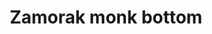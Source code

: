---
layout: item
title: Zamorak monk bottom
item-id: 1033
datatable: true
id: 1033
name: "Zamorak monk bottom"
monsters:
  - id: 527
    name: "Monk of Zamorak"
    combat_level: 22
    wiki_url: "https://oldschool.runescape.wiki/w/Monk_of_Zamorak#Level_22"
    drops:
      - quantity: "1"
        rarity: 0.05
    image: "https://oldschool.runescape.wiki/images/0/08/Monk_of_Zamorak_%28level_17%29.png?140e4"
  - id: 528
    name: "Monk of Zamorak"
    combat_level: 17
    wiki_url: "https://oldschool.runescape.wiki/w/Monk_of_Zamorak#Level_17"
    drops:
      - quantity: "1"
        rarity: 0.05
    image: "https://oldschool.runescape.wiki/images/0/08/Monk_of_Zamorak_%28level_17%29.png?140e4"
  - id: 529
    name: "Monk of Zamorak"
    combat_level: 45
    wiki_url: "https://oldschool.runescape.wiki/w/Monk_of_Zamorak#Level_45"
    drops:
      - quantity: "1"
        rarity: 0.05
    image: "https://oldschool.runescape.wiki/images/0/08/Monk_of_Zamorak_%28level_17%29.png?140e4"
  - id: 3486
    name: "Monk of Zamorak"
    combat_level: 30
    wiki_url: "https://oldschool.runescape.wiki/w/Monk_of_Zamorak#Level_30"
    drops:
      - quantity: "1"
        rarity: 0.05
    image: "https://oldschool.runescape.wiki/images/0/08/Monk_of_Zamorak_%28level_17%29.png?140e4"
  - id: 8698
    name: "Monk of Zamorak"
    combat_level: 23
    wiki_url: "https://oldschool.runescape.wiki/w/Monk_of_Zamorak#Level_23"
    drops:
      - quantity: "1"
        rarity: 0.05
    image: "https://oldschool.runescape.wiki/images/0/08/Monk_of_Zamorak_%28level_17%29.png?140e4"
---
